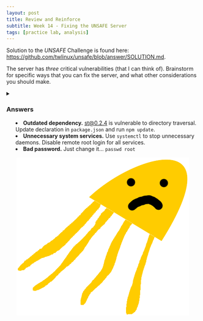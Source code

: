 ```yaml
---
layout: post
title: Review and Reinforce
subtitle: Week 14 - Fixing the UNSAFE Server
tags: [practice lab, analysis]
---
```


Solution to the *UNSAFE* Challenge is found here: <https://github.com/twlinux/unsafe/blob/answer/SOLUTION.md>.

The server has *three* critical vulnerabilities (that I can think of). Brainstorm for specific ways that you can fix the server, and what other considerations you should make.

<details><summary><h3 style="position: inline-block">Answers</h3><summary>
<ul>
<li><b>Outdated dependency.</b> <a href="https://www.npmjs.com/package/st" target="_blank">st@0.2.4</a> is vulnerable to directory traversal. Update declaration in <code>package.json</code> and run <code>npm update</code>.</li>
<li><b>Unnecessary system services.</b> Use <code>systemctl</code> to stop unnecessary daemons. Disable remote root login for all services.</li>
<li><b>Bad password.</b> Just change it... <code>passwd root</code></li>
</ul>
</details>

<center>
<img src="https://raw.githubusercontent.com/twlinux/unsafe/master/blog/assets/bad-squid.png" alt="Bad Squid">
</center>
